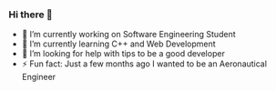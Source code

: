 ### Hi there 👋

- 🔭 I’m currently working on Software Engineering Student
- 🌱 I’m currently learning C++ and Web Development
- 🤔 I’m looking for help with tips to be a good developer
- ⚡ Fun fact: Just a few months ago I wanted to be an Aeronautical Engineer
